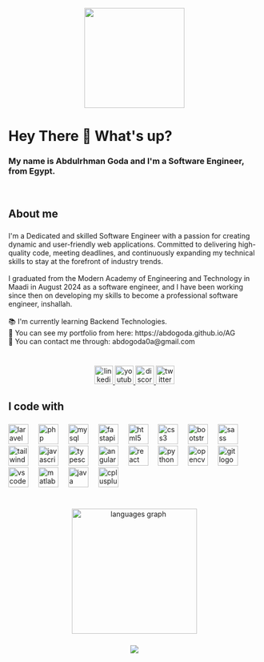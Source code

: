 <br clear="both">

<div align="center">
  <img height="200" src="https://github.com/user-attachments/assets/ecab2a33-d584-4586-ab05-7566322bdd6e"  />
</div>

###

<h1 align="left">Hey There 👋 What's up?</h1>

###

<h3 align="left">My name is Abdulrhman Goda and I'm a Software Engineer, from Egypt.</h4>
<br>

###

<h2 align="left">About me</h2>

###

<p align="left">I'm a Dedicated and skilled Software Engineer with a passion for creating dynamic and user-friendly web applications. Committed to delivering high-quality code, meeting deadlines, and continuously expanding my technical skills to stay at the forefront of industry trends.<br><br>I graduated from the Modern Academy of Engineering and Technology in Maadi in August 2024 as a software engineer, and I have been working since then on developing my skills to become a professional software engineer, inshallah.<br><br>📚 I'm currently learning Backend Technologies.<br>🔗 You can see my portfolio from here: https://abdogoda.github.io/AG <br>📩 You can contact me through: abdogoda0a@gmail.com</p>

###

<br clear="both">

<div align="center">
   <a href="https://www.linkedin.com/in/abdulrhman-goda-57a20b202/" target="_blank">
    <img src="https://img.shields.io/static/v1?message=LinkedIn&logo=linkedin&label=&color=0077B5&logoColor=white&labelColor=&style=for-the-badge" height="37" alt="linkedin logo"  />
  </a>
  <a href="https://www.youtube.com/" target="_blank">
    <img src="https://img.shields.io/static/v1?message=Youtube&logo=youtube&label=&color=FF0000&logoColor=white&labelColor=&style=for-the-badge" height="37" alt="youtube logo"  />
  </a>
  <a href="https://discord.com/users/691442954665197579" target="_blank">
    <img src="https://img.shields.io/static/v1?message=Discord&logo=discord&label=&color=7289DA&logoColor=white&labelColor=&style=for-the-badge" height="37" alt="discord logo"  />
  </a>
  <a href="https://x.com/abdogoda0a" target="_blank">
    <img src="https://img.shields.io/static/v1?message=Twitter&logo=twitter&label=&color=1DA1F2&logoColor=white&labelColor=&style=for-the-badge" height="37" alt="twitter logo"  />
  </a>
</div>

###

<h2 align="left">I code with</h2>

###

<div align="left">
  <img src="https://cdn.jsdelivr.net/gh/devicons/devicon/icons/laravel/laravel-original.svg" height="40" alt="laravel logo"  />
  <img width="12" />
  <img src="https://cdn.jsdelivr.net/gh/devicons/devicon/icons/php/php-original.svg" height="40" alt="php logo"  />
  <img width="12" />
  <img src="https://cdn.jsdelivr.net/gh/devicons/devicon/icons/mysql/mysql-original.svg" height="40" alt="mysql logo"  />
  <img width="12" />
  <img src="https://cdn.jsdelivr.net/gh/devicons/devicon/icons/fastapi/fastapi-original.svg" height="40" alt="fastapi logo"  />
  <img width="12" />
  <img src="https://cdn.jsdelivr.net/gh/devicons/devicon/icons/html5/html5-original.svg" height="40" alt="html5 logo"  />
  <img width="12" />
  <img src="https://cdn.jsdelivr.net/gh/devicons/devicon/icons/css3/css3-original.svg" height="40" alt="css3 logo"  />
  <img width="12" />
  <img src="https://cdn.jsdelivr.net/gh/devicons/devicon/icons/bootstrap/bootstrap-original.svg" height="40" alt="bootstrap logo"  />
  <img width="12" />
  <img src="https://cdn.jsdelivr.net/gh/devicons/devicon/icons/sass/sass-original.svg" height="40" alt="sass logo"  />
  <img width="12" />
  <img src="https://cdn.jsdelivr.net/gh/devicons/devicon/icons/tailwindcss/tailwindcss-original-wordmark.svg" height="40" alt="tailwindcss logo"  />
  <img width="12" />
  <img src="https://cdn.jsdelivr.net/gh/devicons/devicon/icons/javascript/javascript-original.svg" height="40" alt="javascript logo"  />
  <img width="12" />
  <img src="https://cdn.jsdelivr.net/gh/devicons/devicon/icons/typescript/typescript-original.svg" height="40" alt="typescript logo"  />
  <img width="12" />
  <img src="https://cdn.jsdelivr.net/gh/devicons/devicon/icons/angularjs/angularjs-original.svg" height="40" alt="angularjs logo"  />
  <img width="12" />
  <img src="https://cdn.jsdelivr.net/gh/devicons/devicon/icons/react/react-original.svg" height="40" alt="react logo"  />
  <img width="12" />
  <img src="https://cdn.jsdelivr.net/gh/devicons/devicon/icons/python/python-original.svg" height="40" alt="python logo"  />
  <img width="12" />
  <img src="https://cdn.jsdelivr.net/gh/devicons/devicon/icons/opencv/opencv-original.svg" height="40" alt="opencv logo"  />
  <img width="12" />
  <img src="https://cdn.jsdelivr.net/gh/devicons/devicon/icons/git/git-original.svg" height="40" alt="git logo"  />
  <img width="12" />
  <img src="https://cdn.jsdelivr.net/gh/devicons/devicon/icons/vscode/vscode-original.svg" height="40" alt="vscode logo"  />
  <img width="12" />
  <img src="https://cdn.jsdelivr.net/gh/devicons/devicon/icons/matlab/matlab-original.svg" height="40" alt="matlab logo"  />
  <img width="12" />
  <img src="https://cdn.jsdelivr.net/gh/devicons/devicon/icons/java/java-original.svg" height="40" alt="java logo"  />
  <img width="12" />
  <img src="https://cdn.jsdelivr.net/gh/devicons/devicon/icons/cplusplus/cplusplus-original.svg" height="40" alt="cplusplus logo"  />
</div>

###

<br clear="both">

<div align="center">
  <img src="https://github-readme-stats.vercel.app/api/top-langs?username=Abdogoda&locale=en&hide_title=true&layout=compact&card_width=320&langs_count=8&theme=vue-dark&hide_border=true&order=2" height="250" alt="languages graph"  />
</div>

###

<div align="center">
  <img src="https://visitor-badge.laobi.icu/badge?page_id=Abdogoda.Abdogoda&left_color=darkslategrey&right_color=aqua&left_text=Profile%20Views"  />
</div>

###
